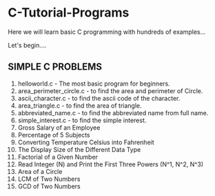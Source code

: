# C-Tutorial-Programs

Here we will learn basic C programming with hundreds of examples...

Let's begin....

SIMPLE C PROBLEMS
-----------------

1. helloworld.c  - The most basic program for beginners.
2. area_perimeter_circle.c - to find the area and perimeter of Circle.
3. ascii_character.c - to find the ascii code of the character.
4. area_triangle.c - to find the area of triangle.
5. abbreviated_name.c - to find the abbreviated name from full name.
6. simple_interest.c - to find the simple interest.
7. Gross Salary of an Employee
8. Percentage of 5 Subjects
9. Converting Temperature Celsius into Fahrenheit
10. The Display Size of the Different Data Type
11. Factorial of a Given Number
12. Read Integer (N) and Print the First Three Powers (N^1, N^2, N^3)
13. Area of a Circle
14. LCM of Two Numbers
15. GCD of Two Numbers


